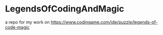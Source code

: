 # LegendsOfCodingAndMagic
a repo for my work on https://www.codingame.com/ide/puzzle/legends-of-code-magic
